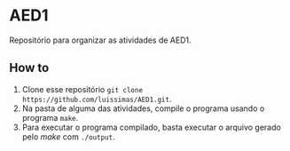 # AED1
Repositório para organizar as atividades de AED1.

## How to
1. Clone esse repositório `git clone https://github.com/luissimas/AED1.git`.
2. Na pasta de alguma das atividades, compile o programa usando o programa `make`.
3. Para executar o programa compilado, basta executar o arquivo gerado pelo *make* com `./output`.
